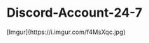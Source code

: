 # Discord-Account-24-7
<title>Keep your Discord account 24/7 even if you're not online.</title>
[Imgur](https://i.imgur.com/f4MsXqc.jpg)
